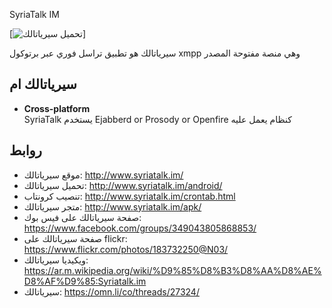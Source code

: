 SyriaTalk IM

[![تحميل سيرياتالك](http://www.syriatalk.im/images/logo.png)]

سيرياتالك هو تطبيق تراسل فوري عبر برتوكول xmpp وهي منصة مفتوحة المصدر


سيرياتالك ام
------------

- **Cross-platform**  
  SyriaTalk يستخدم Ejabberd or Prosody or Openfire كنظام يعمل عليه


روابط
-----

- موقع سيرياتالك: http://www.syriatalk.im/
- تحميل سيرياتالك: http://www.syriatalk.im/android/
- تنصيب كرونتاب: http://www.syriatalk.im/crontab.html
- متجر سيرياتالك: http://www.syriatalk.im/apk/
- صفحة سيرياتالك على فيس بوك: https://www.facebook.com/groups/349043805868853/
- صفحة سيرياتالك على flickr: https://www.flickr.com/photos/183732250@N03/
- ويكيديا سيرياتالك: https://ar.m.wikipedia.org/wiki/%D9%85%D8%B3%D8%AA%D8%AE%D8%AF%D9%85:Syriatalk.im
- سيرياتالك: https://omn.li/co/threads/27324/
